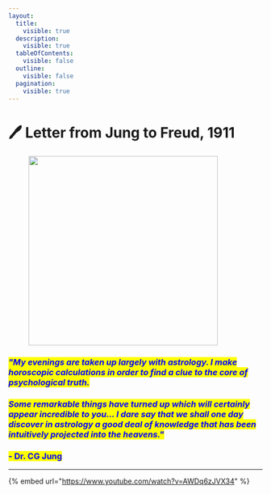 ```yaml
---
layout:
  title:
    visible: true
  description:
    visible: true
  tableOfContents:
    visible: false
  outline:
    visible: false
  pagination:
    visible: true
---
```


# 🖊️ Letter from Jung to Freud, 1911

<figure><img src="../../../.gitbook/assets/pexels-btgl-♡-19436845.jpg" alt="" width="375"><figcaption></figcaption></figure>

### _<mark style="color:blue;">**"My evenings are taken up largely with astrology. I make horoscopic calculations in order to find a clue to the core of psychological truth.**</mark>_&#x20;

### _<mark style="color:blue;">**Some remarkable things have turned up which will certainly appear incredible to you… I dare say that we shall one day discover in astrology a good deal of knowledge that has been intuitively projected into the heavens."**</mark>_

### <mark style="color:blue;">**- Dr. CG Jung**</mark>

***

{% embed url="https://www.youtube.com/watch?v=AWDq6zJVX34" %}
